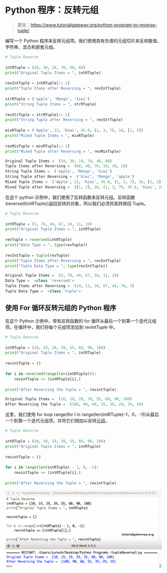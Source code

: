 # Python 程序：反转元组

> 原文：<https://www.tutorialgateway.org/python-program-to-reverse-tuple/>

编写一个 Python 程序来反转元组项。我们使用具有负值的元组切片来反转数值、字符串、混合和嵌套元组。

```py
# Tuple Reverse

intRTuple = (10, 30, 19, 70, 40, 60)
print("Original Tuple Items = ", intRTuple)

revIntTuple = intRTuple[::-1]
print("Tuple Items after Reversing = ", revIntTuple)

strRTuple = ('apple', 'Mango', 'kiwi')
print("String Tuple Items = ", strRTuple)

revStrTuple = strRTuple[::-1]
print("String Tuple after Reversing = ", revStrTuple)

mixRTuple = ('Apple', 22, 'Kiwi', 45.6, (1, 3, 7), 16, [1, 2])
print("Mixed Tuple Items = ", mixRTuple)

revMixTuple = mixRTuple[::-1]
print("Mixed Tuple after Reversing = ", revMixTuple)
```

```py
Original Tuple Items =  (10, 30, 19, 70, 40, 60)
Tuple Items after Reversing =  (60, 40, 70, 19, 30, 10)
String Tuple Items =  ('apple', 'Mango', 'kiwi')
String Tuple after Reversing =  ('kiwi', 'Mango', 'apple')
Mixed Tuple Items =  ('Apple', 22, 'Kiwi', 45.6, (1, 3, 7), 16, [1, 2])
Mixed Tuple after Reversing =  ([1, 2], 16, (1, 3, 7), 45.6, 'Kiwi', 22, 'Apple')
```

在这个 python 示例中，我们使用了反转函数来反转元组。反转函数(reversed(intRTuple))返回反转的对象，所以我们必须将其转换回 Tuple。

```py
# Tuple Reverse

intRTuple = (3, 78, 44, 67, 34, 11, 19)
print("Original Tuple Items = ", intRTuple)

revTuple = reversed(intRTuple)
print("Data Type = ", type(revTuple))

revIntTuple = tuple(revTuple)
print("Tuple Items after Reversing = ", revIntTuple)
print("Tuple Data Type = ", type(revIntTuple))
```

```py
Original Tuple Items =  (3, 78, 44, 67, 34, 11, 19)
Data Type =  <class 'reversed'>
Tuple Items after Reversing =  (19, 11, 34, 67, 44, 78, 3)
Tuple Data Type =  <class 'tuple'>
```

## 使用 For 循环反转元组的 Python 程序

在这个 Python 示例中，带有反转函数的 for 循环从最后一个到第一个迭代元组项。在循环中，我们将每个元组项添加到 revIntTuple 中。

```py
# Tuple Reverse

intRTuple = (10, 19, 29, 39, 55, 60, 90, 180)
print("Original Tuple Items = ", intRTuple)

revintTuple = ()

for i in reversed(range(len(intRTuple))):
    revintTuple += (intRTuple[i],)

print("After Reversing the Tuple = ", revintTuple)
```

```py
Original Tuple Items =  (10, 19, 29, 39, 55, 60, 90, 180)
After Reversing the Tuple =  (180, 90, 60, 55, 39, 29, 19, 10)
```

这里，我们使用 for loop range(for I in range(len(intRTuple)–1，0，-1))从最后一个到第一个迭代元组项，并将它们相加以反转[元组](https://www.tutorialgateway.org/python-tuple/)。

```py
# Tuple Reverse

intRTuple = (10, 19, 29, 39, 55, 60, 90, 180)
print("Original Tuple Items = ", intRTuple)

revintTuple = ()

for i in range(len(intRTuple) - 1, 0, -1):
    revintTuple += (intRTuple[i],)

print("After Reversing the Tuple = ", revintTuple)
```

![Python Program to Reverse a Tuple 4](img/9abcf61349987791f22ed88f81fa66fc.png)